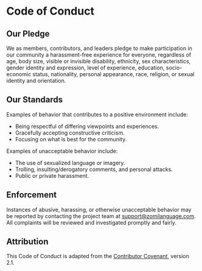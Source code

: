 # Code of Conduct

## Our Pledge
We as members, contributors, and leaders pledge to make participation in our community a harassment-free experience for everyone, regardless of age, body size, visible or invisible disability, ethnicity, sex characteristics, gender identity and expression, level of experience, education, socio-economic status, nationality, personal appearance, race, religion, or sexual identity and orientation.

## Our Standards
Examples of behavior that contributes to a positive environment include:
- Being respectful of differing viewpoints and experiences.
- Gracefully accepting constructive criticism.
- Focusing on what is best for the community.

Examples of unacceptable behavior include:
- The use of sexualized language or imagery.
- Trolling, insulting/derogatory comments, and personal attacks.
- Public or private harassment.

## Enforcement
Instances of abusive, harassing, or otherwise unacceptable behavior may be reported by contacting the project team at support@zomilanguage.com. All complaints will be reviewed and investigated promptly and fairly.

## Attribution
This Code of Conduct is adapted from the [Contributor Covenant](https://www.contributor-covenant.org/), version 2.1.

